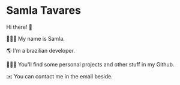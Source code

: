 # Samla Tavares

Hi there! 👋

👩🏻‍🦱 My name is Samla.

🌎 I'm a brazilian developer.

👩🏻‍💻 You'll find some personal projects and other stuff in my Github.

✉️ You can contact me in the email beside.